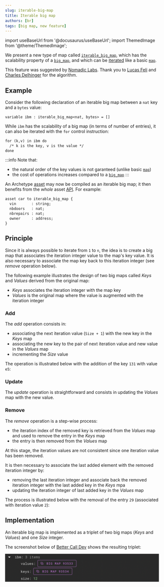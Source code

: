 ```yaml
---
slug: iterable-big-map
title: Iterable big map
authors: [br]
tags: [big map, new feature]
---
```


import useBaseUrl from '@docusaurus/useBaseUrl';
import ThemedImage from '@theme/ThemedImage';

We present a new type of map called [`iterable_big_map`](/docs/reference/types#iterable_big_map<K,%20V>), which has the scalability property of a [`big_map`](/docs/reference/types#big_map<K,%20V>), and which can be [iterated](/docs/reference/instructions/containers#map) like a basic [`map`](/docs/reference/types#map<K,%20V>).

This feature was suggested by [Nomadic Labs](https://www.nomadic-labs.com/). Thank you to [Lucas Feli](https://www.linkedin.com/in/lucas-felli-815653111/) and [Charles Delhinger](https://www.linkedin.com/in/charles-dehlinger-a34699166/) for the algorithm.

## Example

Consider the following declaration of an iterable big map between a `nat` key and a `bytes` value:
```archetype
variable ibm : iterable_big_map<nat, bytes> = []
```
<!--truncate-->

While `ibm` has the scalability of a big map (in terms of number of entries), it can also be iterated with the `for` control instruction:
```archetype
for (k,v) in ibm do
  /* k is the key, v is the value */
done
```

:::info
Note that:
* the natural order of the key values is not garanteed (unlike basic [`map`](/docs/reference/types#map<K,%20V>))
* the cost of operations increases compared to a [`big_map`](/docs/reference/types#big_map<K,%20V>)
:::

An Archetype [asset](/docs/asset) may now be compiled as an iterable big map; it then benefits from the *whole* asset [API](/docs/asset#api). For example:
```archetype
asset car to iterable_big_map {
  vin       : string;
  nbdoors   : nat;
  nbrepairs : nat;
  owner     : address;
}
```

## Principle

Since it is always possible to iterate from `1` to `n`, the idea is to create a big map that associates the iteration integer value to the map's key value. It is also necessary to associate the map key back to this iteration integer (see *remove* operation below).

The following example illustrates the design of two big maps called *Keys* and *Values* derived from the original map:
<center>
<ThemedImage style={{ width: '80%' }}
  alt="IBM1"
  sources={{
    light: useBaseUrl('/img/blog/ibm1-light.svg'),
    dark: useBaseUrl('/img/blog/ibm1-dark.svg'),
  }}
/>
</center>

* *Keys* associates the iteration integer with the map key
* *Values* is the original map where the value is augmented with the iteration integer

### Add

The *add* operation consists in:
* associating the next iteration value (`Size + 1`) with the new key in the *Keys* map
* associating the new key to the pair of next iteration value and new value in the *Values* map
* incrementing the *Size* value

The operation is illustrated below with the addition of the key `131` with value `e5`:
<center>
<ThemedImage style={{ width: '80%' }}
  alt="IBM1"
  sources={{
    light: useBaseUrl('/img/blog/ibm2-light.svg'),
    dark: useBaseUrl('/img/blog/ibm2-dark.svg'),
  }}
/>
</center>

### Update

The *update* operation is straightforward and consists in updating the *Values* map with the new value.

### Remove

The *remove* operation is a step-wise process:
- the iteration index of the removed key is retrieved from the *Values* map and used to remove the entry in the *Keys* map
- the entry is then removed from the *Values* map

At this stage, the iteration values are not consistent since one iteration value has been removed.

It is then necessary to associate the last added element with the removed iteration integer by:
- removing the last iteration integer and associate back the removed iteration integer with the last added key in the *Keys* mpa
- updating the iteration integer of last added key in the *Values* map

The process is illustrated below with the removal of the entry `29` (associated with iteration value `2`):
<center>
<ThemedImage style={{ width: '80%' }}
  alt="IBM1"
  sources={{
    light: useBaseUrl('/img/blog/ibm3-light.svg'),
    dark: useBaseUrl('/img/blog/ibm3-dark.svg'),
  }}
/>
</center>

## Implementation

An iterable big map is implemented as a triplet of two big maps (*Keys* and *Values*) and one *Size* integer.

The screenshot below of [Better Call Dev](https://better-call.dev/) shows the resulting triplet:

![ibm4](/img/blog/ibm4.png)

